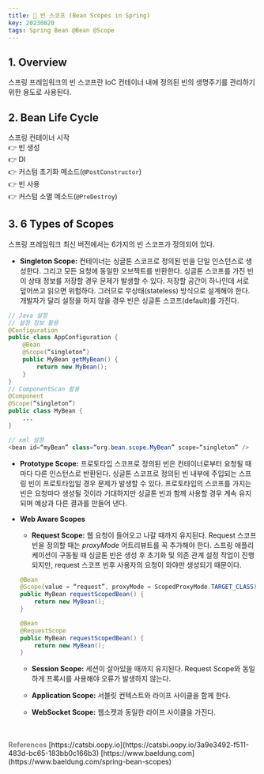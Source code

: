 ```yaml
---
title: 🫘 빈 스코프 (Bean Scopes in Spring)
key: 20230820
tags: Spring Bean @Bean @Scope
---
```


## 1. Overview

스프링 프레임워크의 빈 스코프란 IoC 컨테이너 내에 정의된 빈의 생명주기를 관리하기 위한 용도로 사용된다.

## 2. Bean Life Cycle

스프링 컨테이너 시작   
👉 빈 생성   
👉 DI   
👉 커스텀 초기화 메소드(`@PostConstructor`)    
👉 빈 사용   
👉 커스텀 소멸 메소드(`@PreDestroy`)

## 3. 6 Types of Scopes

스프링 프레임워크 최신 버전에서는 6가지의 빈 스코프가 정의되어 있다.

* **Singleton Scope:** 컨테이너는 싱글톤 스코프로 정의된 빈을 단일 인스턴스로 생성한다. 그리고 모든 요청에 동일한 오브젝트를 반환한다. 싱글톤 스코프를 가진 빈이 상태 정보를 저장할 경우 문제가 발생할 수 있다. 저장할 공간이 하나인데 서로 덮어쓰고 읽으면 위험하다. 그러므로 무상태(stateless) 방식으로 설계해야 한다. 개발자가 달리 설정을 하지 않을 경우 빈은 싱글톤 스코프(default)를 가진다.

```java
// Java 설정
// 설정 정보 활용
@Configuration
public class AppConfiguration {
    @Bean
    @Scope(“singleton”)
    public MyBean getMyBean() {
        return new MyBean();
    }
}
// ComponentScan 활용
@Component
@Scope(“singleton”)
public class MyBean {
    ...
}

// xml 설정
<bean id=“myBean” class=“org.bean.scope.MyBean” scope=“singleton” />
```

* **Prototype Scope:** 프로토타입 스코프로 정의된 빈은 컨테이너로부터 요청될 때마다 다른 인스턴스로 반환된다. 싱글톤 스코프로 정의된 빈 내부에 주입되는 스프링 빈이 프로토타입일 경우 문제가 발생할 수 있다. 프로토타입의 스코프를 가지는 빈은 요청마다 생성될 것이라 기대하지만 싱글톤 빈과 함께 사용할 경우 계속 유지되며 예상과 다른 결과를 만들어 낸다.

* **Web Aware Scopes**

    - **Request Scope:** 웹 요청이 들어오고 나갈 때까지 유지된다. Request 스코프 빈을 정의할 때는 *proxyMode* 어트리뷰트를 꼭 추가해야 한다. 스프링 애플리케이션이 구동될 때 싱글톤 빈은 생성 후 초기화 및 의존 관계 설정 작업이 진행되지만, request 스코프 빈후 사용자의 요청이 와야만 생성되기 때문이다.

    ```java
    @Bean
    @Scope(value = “request”, proxyMode = ScopedProxyMode.TARGET_CLASS)
    public MyBean requestScopedBean() {
        return new MyBean();
    }

    @Bean
    @RequestScope
    public MyBean requestScopedBean() {
        return new MyBean();
    }
    ```

    - **Session Scope:** 세션이 살아있을 때까지 유지된다. Request Scope와 동일하게 프록시를 사용해야 오류가 발생하지 않는다.

    - **Application Scope:** 서블릿 컨텍스트와 라이프 사이클을 함께 한다.

    - **WebSocket Scope:** 웹소켓과 동일한 라이프 사이클을 가진다.

<br>
<br>
<span style="color: grey; font-weight: 700;">References</span>   
[https://catsbi.oopy.io](https://catsbi.oopy.io/3a9e3492-f511-483d-bc65-183bb0c166b3)   
[https://www.baeldung.com](https://www.baeldung.com/spring-bean-scopes)